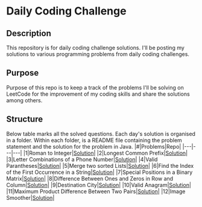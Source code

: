 # Daily Coding Challenge
## Description
This repository is for daily coding challenge solutions. I'll be posting my solutions to various programming problems from daily coding challenges.
## Purpose 
Purpose of this repo is to keep a track of the problems I'll be solving on LeetCode for the improvement of my coding skills and share the solutions among others.
## Structure
Below table marks all the solved questions. Each day's solution is organised in a folder. Within each folder, is a README file containing the problem statement and the solution for the problem in Java.
|#|Problems|Repo|
|---|---|---|
|1|Roman to Integer|[Solution](https://github.com/HrutikS/ProblemSolving/tree/f5d0dbc685b867bddaa60111c196ba9bc8a9e977/Roman%20To%20Integer)|
|2|Longest Common Prefix|[Solution](https://github.com/HrutikS/ProblemSolving/tree/b359fb8bb3d1c5bdafa4b883511344f59fa78f0e/Longest%20Common%20Prefix)|
|3|Letter Combinations of a Phone Number|[Solution](https://github.com/HrutikS/ProblemSolving/tree/d9f495dbfd2fcc75f97ac4a7cb9ee2ce6709abdd/Letter%20Combinations%20of%20a%20Phone%20Number)|
|4|Valid Parantheses|[Solution](https://github.com/HrutikS/ProblemSolving/tree/3587ee708cb275f5a9ecc71dc6eadfeffe9b75af/ValidParantheses)|
|5|Merge two sorted Lists|[Solution]()|
|6|Find the Index of the First Occurrence in a String|[Solution](https://github.com/HrutikS/ProblemSolving/tree/2c4b7d72c58ddaa447baddfaeb48b72964ae02fe/FindTheIndexOfTheFirstOccurrenceInAString)|
|7|Special Positions in a Binary Matrix|[Solution](https://github.com/HrutikS/ProblemSolving/tree/main/SpecialPositionsInABinaryMatrix)|
|8|Difference Between Ones and Zeros in Row and Column|[Solution](https://github.com/HrutikS/ProblemSolving/tree/main/DifferenceBetweenOnesAndZerosInRowAndColumn)|
|9|Destination City|[Solution](https://github.com/HrutikS/ProblemSolving/tree/main/DestinationCity)|
|10|Valid Anagram|[Solution](https://github.com/HrutikS/ProblemSolving/tree/main/ValidAnagram)|
|11|Maximum Product Difference Between Two Pairs|[Solution](https://github.com/HrutikS/ProblemSolving/tree/main/MaximumProductDifferenceBetweenTwoPairs)|
|12|Image Smoother|[Solution](https://github.com/HrutikS/ProblemSolving/tree/main/ImageSmoother)|
